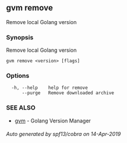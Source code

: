 ## gvm remove

Remove local Golang version

### Synopsis

Remove local Golang version

```
gvm remove <version> [flags]
```

### Options

```
  -h, --help    help for remove
      --purge   Remove downloaded archive
```

### SEE ALSO

* [gvm](gvm.md)	 - Golang Version Manager

###### Auto generated by spf13/cobra on 14-Apr-2019

